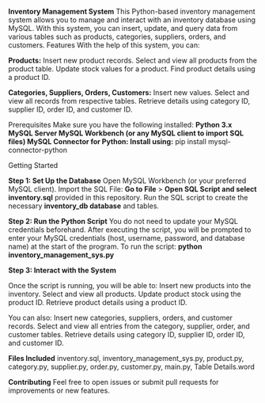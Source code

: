 **Inventory Management System**
This Python-based inventory management system allows you to manage and interact with an inventory database using MySQL. 
With this system, you can insert, update, and query data from various tables such as products, categories, suppliers, orders, and customers.
Features
With the help of this system, you can:

**Products:**
Insert new product records.
Select and view all products from the product table.
Update stock values for a product.
Find product details using a product ID.


**Categories, Suppliers, Orders, Customers:**
Insert new values.
Select and view all records from respective tables.
Retrieve details using category ID, supplier ID, order ID, and customer ID.

Prerequisites
Make sure you have the following installed:
**Python 3.x
MySQL Server
MySQL Workbench (or any MySQL client to import SQL files)
MySQL Connector for Python: Install using:**
pip install mysql-connector-python


Getting Started

**Step 1: Set Up the Database**
Open MySQL Workbench (or your preferred MySQL client).
Import the SQL File:
**Go to File** > **Open SQL Script and select** **inventory.sql** provided in this repository.
Run the SQL script to create the necessary **inventory_db database** and tables.


**Step 2: Run the Python Script**
You do not need to update your MySQL credentials beforehand.
After executing the script, you will be prompted to enter your MySQL credentials (host, username, password, and database name) at the start of the program.
To run the script:
**python inventory_management_sys.py**


**Step 3: Interact with the System**

Once the script is running, you will be able to:
Insert new products into the inventory.
Select and view all products.
Update product stock using the product ID.
Retrieve product details using a product ID.

You can also:
Insert new categories, suppliers, orders, and customer records.
Select and view all entries from the category, supplier, order, and customer tables.
Retrieve details using category ID, supplier ID, order ID, and customer ID.

**Files Included**
inventory.sql,
inventory_management_sys.py,
product.py,
category.py,
supplier.py,
order.py,
customer.py,
main.py,
Table Details.word

**Contributing**
Feel free to open issues or submit pull requests for improvements or new features.
